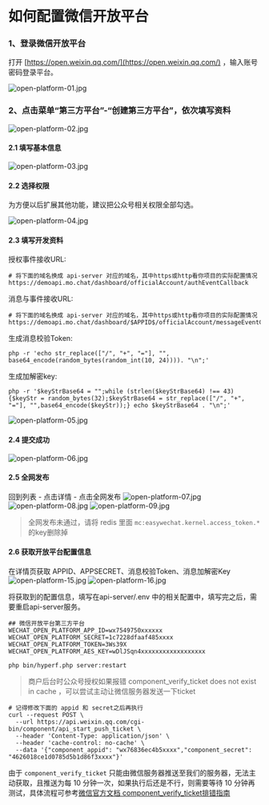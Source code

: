 # 如何配置微信开放平台

### 1、登录微信开放平台

打开 [https://open.weixin.qq.com/](https://open.weixin.qq.com/) ，输入账号密码登录平台。

![open-platform-01.jpg](https://mochatcloud.oss-cn-beijing.aliyuncs.com/docs/open-platform-01.jpg)

### 2、点击菜单“第三方平台”-“创建第三方平台”，依次填写资料
![open-platform-02.jpg](https://mochatcloud.oss-cn-beijing.aliyuncs.com/docs/open-platform-02.jpg)

#### 2.1 填写基本信息
![open-platform-03.jpg](https://mochatcloud.oss-cn-beijing.aliyuncs.com/docs/open-platform-03.jpg)

#### 2.2 选择权限

为方便以后扩展其他功能，建议把公众号相关权限全部勾选。

![open-platform-04.jpg](https://mochatcloud.oss-cn-beijing.aliyuncs.com/docs/open-platform-04.jpg)

#### 2.3 填写开发资料
授权事件接收URL:
```
# 将下面的域名换成 api-server 对应的域名，其中https或http看你项目的实际配置情况
https://demoapi.mo.chat/dashboard/officialAccount/authEventCallback
```

消息与事件接收URL:
```
# 将下面的域名换成 api-server 对应的域名，其中https或http看你项目的实际配置情况
https://demoapi.mo.chat/dashboard/$APPID$/officialAccount/messageEventCallback
```



生成消息校验Token:

```shell
php -r 'echo str_replace(["/", "+", "="], "", base64_encode(random_bytes(random_int(10, 24)))). "\n";'
```

生成加解密key:

```shell
php -r '$keyStrBase64 = "";while (strlen($keyStrBase64) !== 43) {$keyStr = random_bytes(32);$keyStrBase64 = str_replace(["/", "+", "="], "",base64_encode($keyStr));} echo $keyStrBase64 . "\n";'
```
![open-platform-05.jpg](https://mochatcloud.oss-cn-beijing.aliyuncs.com/docs/open-platform-05.jpg)

#### 2.4 提交成功

![open-platform-06.jpg](https://mochatcloud.oss-cn-beijing.aliyuncs.com/docs/open-platform-06.jpg)

#### 2.5 全网发布
回到列表 - 点击详情 - 点击全网发布
![open-platform-07.jpg](https://mochatcloud.oss-cn-beijing.aliyuncs.com/docs/open-platform-07.jpg)
![open-platform-08.jpg](https://mochatcloud.oss-cn-beijing.aliyuncs.com/docs/open-platform-08.jpg)
![open-platform-09.jpg](https://mochatcloud.oss-cn-beijing.aliyuncs.com/docs/open-platform-09.jpg)

> 全网发布未通过，请将 redis 里面  `mc:easywechat.kernel.access_token.*` 的key删除掉

#### 2.6 获取开放平台配置信息
在详情页获取 APPID、APPSECRET、消息校验Token、消息加解密Key
![open-platform-15.jpg](https://mochatcloud.oss-cn-beijing.aliyuncs.com/docs/open-platform-15.jpg)
![open-platform-16.jpg](https://mochatcloud.oss-cn-beijing.aliyuncs.com/docs/open-platform-16.jpg)

将获取到的配置信息，填写在api-server/.env 中的相关配置中，填写完之后，需要重启api-server服务。
```shell script
## 微信开放平台第三方平台
WECHAT_OPEN_PLATFORM_APP_ID=wx7549750xxxxxx
WECHAT_OPEN_PLATFORM_SECRET=1c7228dfaaf485xxxx
WECHAT_OPEN_PLATFORM_TOKEN=3Ws39X
WECHAT_OPEN_PLATFORM_AES_KEY=wDlJSqn4xxxxxxxxxxxxxxxxxx
```

```shell
php bin/hyperf.php server:restart
```

> 商户后台时公众号授权如果报错 component_verify_ticket does not exist in cache ，可以尝试主动让微信服务器发送一下ticket

```shell script
# 记得修改下面的 appid 和 secret之后再执行
curl --request POST \
  --url https://api.weixin.qq.com/cgi-bin/component/api_start_push_ticket \
  --header 'Content-Type: application/json' \
  --header 'cache-control: no-cache' \
  --data '{"component_appid": "wx76836ec4b5xxxx","component_secret": "4626018ce1d0785d5b1d86f3xxxx"}'
```

由于 `component_verify_ticket`  只能由微信服务器推送至我们的服务器，无法主动获取，且推送为每 10 分钟一次，如果执行后还是不行，则需要等待 10 分钟再测试，具体流程可参考[微信官方文档 component_verify_ticket排错指南](https://developers.weixin.qq.com/doc/oplatform/Third-party_Platforms/2.0/troubleshooting/component_verify_ticket_troubleshooting.html)
